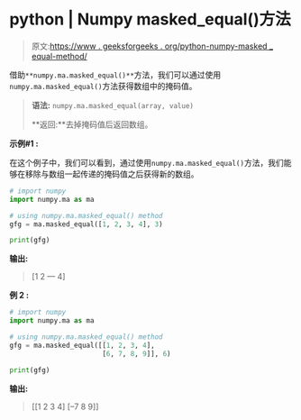 # python | Numpy masked_equal()方法

> 原文:[https://www . geeksforgeeks . org/python-numpy-masked _ equal-method/](https://www.geeksforgeeks.org/python-numpy-masked_equal-method/)

借助`**numpy.ma.masked_equal()**`方法，我们可以通过使用`numpy.ma.masked_equal()`方法获得数组中的掩码值。

> **语法:** `numpy.ma.masked_equal(array, value)`
> 
> **返回:**去掉掩码值后返回数组。

**示例#1 :**

在这个例子中，我们可以看到，通过使用`numpy.ma.masked_equal()`方法，我们能够在移除与数组一起传递的掩码值之后获得新的数组。

```py
# import numpy
import numpy.ma as ma

# using numpy.ma.masked_equal() method
gfg = ma.masked_equal([1, 2, 3, 4], 3)

print(gfg)
```

**输出:**

> [1 2 — 4]

**例 2 :**

```py
# import numpy
import numpy.ma as ma

# using numpy.ma.masked_equal() method
gfg = ma.masked_equal([[1, 2, 3, 4],
                       [6, 7, 8, 9]], 6)

print(gfg)
```

**输出:**

> [[1 2 3 4]
> [–7 8 9]]